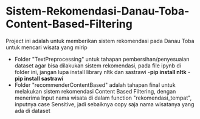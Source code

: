 # Sistem-Rekomendasi-Danau-Toba-Content-Based-Filtering
Project ini adalah untuk memberikan sistem rekomendasi pada Danau Toba untuk mencari wisata yang mirip

- Folder "TextPreprocessing" untuk tahapan pembersihan/penyesuaian dataset agar bisa dilakukan sistem rekomendasi, pada file ipynb di folder ini, jangan lupa install library nltk dan sastrawi
-**pip install nltk**
-**pip install sastrawi**
- Folder "recommenderContentBased" adalah tahapan final untuk melakukan sistem rekomendasi Content Based Filtering, dengan menerima Input nama wisata di dalam function "rekomendasi_tempat", inputnya case Sensitive, jadi sebaiknya copy saja nama wisatanya yang ada di dataset
